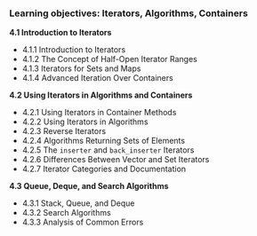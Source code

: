 ### Learning objectives: Iterators, Algorithms, Containers

**4.1 Introduction to Iterators**
- 4.1.1 Introduction to Iterators
- 4.1.2 The Concept of Half-Open Iterator Ranges
- 4.1.3 Iterators for Sets and Maps
- 4.1.4 Advanced Iteration Over Containers

**4.2 Using Iterators in Algorithms and Containers**
- 4.2.1 Using Iterators in Container Methods
- 4.2.2 Using Iterators in Algorithms
- 4.2.3 Reverse Iterators
- 4.2.4 Algorithms Returning Sets of Elements
- 4.2.5 The `inserter` and `back_inserter` Iterators
- 4.2.6 Differences Between Vector and Set Iterators
- 4.2.7 Iterator Categories and Documentation

**4.3 Queue, Deque, and Search Algorithms**
- 4.3.1 Stack, Queue, and Deque
- 4.3.2 Search Algorithms
- 4.3.3 Analysis of Common Errors